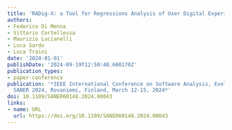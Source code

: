 ```yaml
---
title: 'RADig-X: a Tool for Regressions Analysis of User Digital Experience'
authors:
- Federico Di Menna
- Vittorio Cortellessa
- Maurizio Lucianelli
- Luca Sardo
- Luca Traini
date: '2024-01-01'
publishDate: '2024-09-19T12:50:40.600170Z'
publication_types:
- paper-conference
publication: '*IEEE International Conference on Software Analysis, Evolution and Reengineering,
  SANER 2024, Rovaniemi, Finland, March 12-15, 2024*'
doi: 10.1109/SANER60148.2024.00043
links:
- name: URL
  url: https://doi.org/10.1109/SANER60148.2024.00043
---
```

